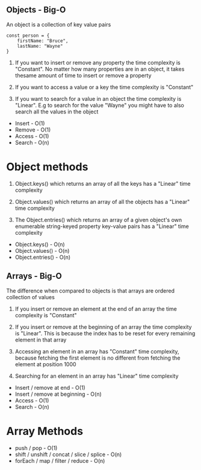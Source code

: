 ## Objects - Big-O

An object is a collection of key value pairs

```
const person = {
    firstName: "Bruce",
    lastName: "Wayne"
}
```

1. If you want to insert or remove any property the time complexity is "Constant". No matter how many properties are in an object, it takes thesame amount of time to insert or remove a property

2. If you want to access a value or a key the time complexity is "Constant"

3. If you want to search for a value in an object the time complexity is "Linear". E.g to search for the value "Wayne" you might have to also search all the values in the object

- Insert - O(1)
- Remove - O(1)
- Access - O(1)
- Search - O(n)

# Object methods

1. Object.keys() which returns an array of all the keys has a "Linear" time complexity

2. Object.values() which returns an array of all the objects has a "Linear" time complexity

3. The Object.entries() which returns an array of a given object's own enumerable string-keyed property key-value pairs has a "Linear" time complexity

- Object.keys() - O(n)
- Object.values() - O(n)
- Object.entries() - O(n)

## Arrays - Big-O

The difference when compared to objects is that arrays are ordered collection of values

1. If you insert or remove an element at the end of an array the time complexity is "Constant"

2. If you insert or remove at the beginning of an array the time complexity is "Linear". This is because the index has to be reset for every remaining element in that array

3. Accessing an element in an array has "Constant" time complexity, because fetching the first element is no different from fetching the element at position 1000

4. Searching for an element in an array has "Linear" time complexity

- Insert / remove at end - O(1)
- Insert / remove at beginning - O(n)
- Access - O(1)
- Search - O(n)

# Array Methods

- push / pop - O(1)
- shift / unshift / concat / slice / splice - O(n)
- forEach / map / filter / reduce - O(n)
